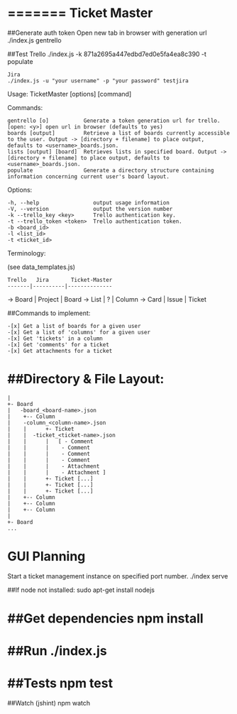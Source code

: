 =======
Ticket Master
=============


##Generate auth token
    Open new tab in browser with generation url
    ./index.js gentrello

##Test
    Trello
    ./index.js -k 871a2695a447edbd7ed0e5fa4ea8c390 -t <your generated token> populate

    Jira
    ./index.js -u "your username" -p "your password" testjira
   


   Usage: TicketMaster [options] [command]


  Commands:

    gentrello [o]           Generate a token generation url for trello. [open: <y>] open url in browser (defaults to yes)
    boards [output]         Retrieve a list of boards currently accessible to the user. Output -> [directory + filename] to place output, defaults to <username>_boards.json.
    lists [output] [board]  Retrieves lists in specified board. Output -> [directory + filename] to place output, defaults to <username>_boards.json.
    populate                Generate a directory structure containing information concerning current user's board layout.

  Options:

    -h, --help                 output usage information
    -V, --version              output the version number
    -k --trello_key <key>      Trello authentication key.
    -t --trello_token <token>  Trello authentication token.
    -b <board_id>
    -l <list_id>
    -t <ticket_id>

Terminology: 

(see data_templates.js)

    Trello   Jira       Ticket-Master
    -------|----------|--------------
->  Board  |  Project | Board
->  List   |  ?       | Column
->  Card   |  Issue   | Ticket



##Commands to implement:

	-[x] Get a list of boards for a given user
	-[x] Get a list of 'columns' for a given user
	-[x] Get 'tickets' in a column
	-[x] Get 'comments' for a ticket
	-[x] Get attachments for a ticket

##Directory & File Layout:
==
    |
    +- Board
    |	-board_<board-name>.json
    |    +-- Column
    |	 -column_<column-name>.json
    |    |      +- Ticket
    |	 |	-ticket_<ticket-name>.json
    |    |      |   [ - Comment
    |    |      |    - Comment
    |    |      |    - Comment
    |    |      |    - Comment
    |    |      |    - Attachment
    |    |      |    - Attachment ]
    |    |      +- Ticket [...]
    |    |      +- Ticket [...]
    |    |      +- Ticket [...]
    |    +-- Column
    |    +-- Column
    |    +-- Column
    |
    +- Board
    ...

GUI Planning
========

Start a ticket management instance on specified port number.
./index serve <port>




##If node not installed:
    sudo apt-get install nodejs
    
##Get dependencies
    npm install
==
##Run
    ./index.js
==
##Tests
    npm test
==
##Watch (jshint)
    npm watch












